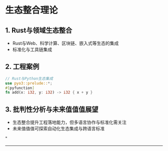 ﻿# 生态整合理论

## 1. Rust与领域生态整合

- Rust与Web、科学计算、区块链、嵌入式等生态的集成
- 标准化与工具链集成

## 2. 工程案例

```rust
// Rust与Python生态集成
use pyo3::prelude::*;
#[pyfunction]
fn add(x: i32, y: i32) -> i32 { x + y }
```

## 3. 批判性分析与未来值值值展望

- 生态整合提升工程落地能力，但多语言协作与标准化需关注
- 未来值值值可探索自动化生态集成与跨语言标准

"

---
